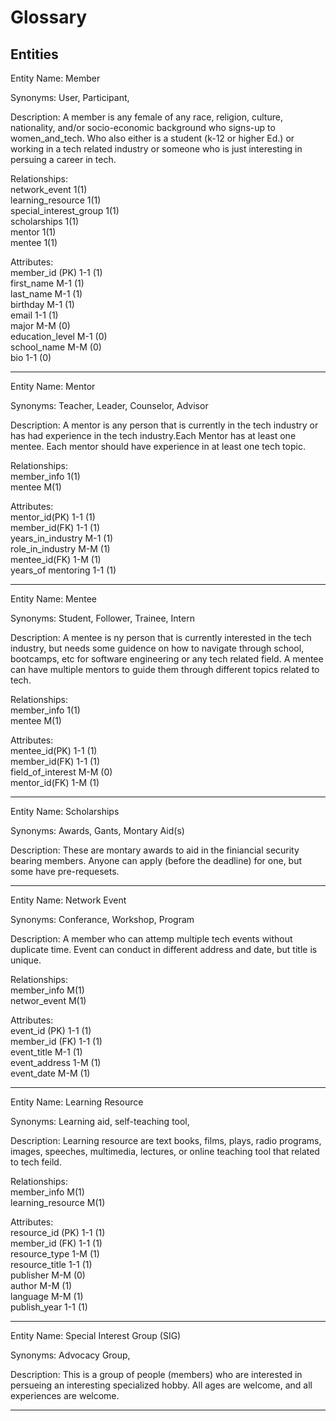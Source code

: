 Glossary
===

## Entities

Entity Name: Member

Synonyms: User, Participant, 

Description: A member is any female of any race, religion, culture, nationality, and/or socio-economic background who signs-up to women_and_tech. Who also either is a student (k-12 or higher Ed.) or working in a tech related industry or someone who is just interesting in persuing a career in tech.

Relationships:  <br />
network_event 1(1) <br />
learning_resource 1(1) <br />
special_interest_group 1(1)<br />
scholarships 1(1)<br />
mentor 1(1)<br />
mentee 1(1)<br />

Attributes:<br />
member_id (PK) 1-1 (1)<br />
first_name M-1 (1)<br />
last_name M-1 (1)<br />
birthday M-1 (1)<br />
email 1-1 (1)<br />
major M-M (0)<br />
education_level M-1 (0)<br />
school_name M-M (0)<br />
bio 1-1 (0)<br />

---

Entity Name: Mentor

Synonyms: Teacher, Leader, Counselor, Advisor

Description: A mentor is any person that is currently in the tech industry or has had experience in the tech industry.Each Mentor has at least one mentee. Each mentor should have experience in at least one tech topic.

Relationships: <br />
member_info 1(1) <br />
mentee M(1) <br />

Attributes: <br />
mentor_id(PK) 1-1 (1) <br />
member_id(FK) 1-1 (1) <br />
years_in_industry M-1 (1) <br />
role_in_industry M-M (1) <br />
mentee_id(FK) 1-M (1) <br />
years_of mentoring 1-1 (1) <br />

---

Entity Name: Mentee

Synonyms: Student, Follower, Trainee, Intern

Description: A mentee is ny person that is currently interested in the tech industry, but needs some guidence on how to navigate through school, bootcamps, etc for software engineering or any tech related field. A mentee can have multiple mentors to guide them through different topics related to tech.

Relationships: <br />
member_info 1(1) <br />
mentee M(1) <br />

Attributes: <br />
mentee_id(PK) 1-1 (1) <br />
member_id(FK) 1-1 (1) <br />
field_of_interest M-M (0) <br />
mentor_id(FK) 1-M (1) <br />

---

Entity Name: Scholarships

Synonyms: Awards, Gants, Montary Aid(s)

Description: These are montary awards to aid in the finiancial security bearing members. Anyone can apply (before the deadline) for one, but some have pre-requesets. 

---

Entity Name: Network Event

Synonyms: Conferance, Workshop, Program

Description: A member who can attemp multiple tech events without duplicate time. Event can conduct in different address and date, but title is unique.

Relationships: <br />
member_info M(1) <br />
networ_event M(1) <br />

Attributes: <br />
event_id (PK) 1-1 (1) <br />
member_id (FK) 1-1 (1) <br />
event_title M-1 (1) <br />
event_address 1-M (1) <br />
event_date M-M (1) <br />

---

Entity Name:  Learning Resource

Synonyms: Learning aid, self-teaching tool, 

Description: Learning resource are text books, films, plays, radio programs, images, speeches, multimedia, lectures, or online teaching tool that related to tech feild.

Relationships: <br />
member_info M(1) <br />
learning_resource M(1) <br />

Attributes: <br />
resource_id (PK) 1-1 (1) <br />
member_id (FK) 1-1 (1) <br />
resource_type 1-M (1)  <br />
resource_title 1-1 (1) <br />
publisher M-M (0) <br />
author M-M (1) <br />
language M-M (1) <br />
publish_year 1-1 (1) <br />

---

Entity Name: Special Interest Group (SIG)

Synonyms: Advocacy Group, 

Description: This is a group of people (members) who are interested in persueing an interesting specialized hobby. All ages are welcome, and all experiences are welcome.

---
